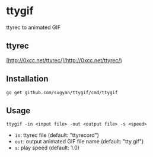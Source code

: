ttygif
======

ttyrec to animated GIF


ttyrec
------

[http://0xcc.net/ttyrec/](http://0xcc.net/ttyrec/)


Installation
------------

    go get github.com/sugyan/ttygif/cmd/ttygif


Usage
-----

    ttygif -in <input file> -out <output file> -s <speed>

* `in`: ttyrec file (default: "ttyrecord")
* `out`: output animated GIF file name (default: "tty.gif")
* `s`: play speed (default: 1.0)
